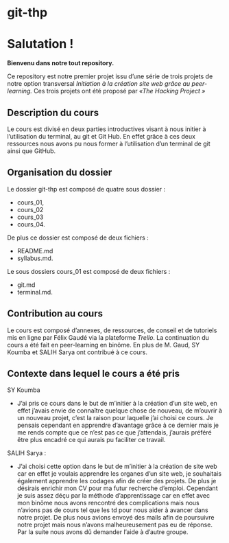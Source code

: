 # git-thp

# Salutation !

**Bienvenu dans notre tout repository.**

  Ce repository est notre premier projet issu d’une série de trois projets de notre option transversal _Initiation à la création site web grâce au peer-learning._
Ces trois projets ont été proposé par _«The Hacking Project »_

## Description du cours

  Le cours est divisé en deux parties introductives visant à nous initier à l’utilisation du terminal, au git et Git Hub. En effet grâce à ces deux ressources nous avons pu nous former à l’utilisation d’un terminal de git ainsi que GitHub.

## Organisation du dossier

  Le dossier git-thp est composé de quatre sous dossier :
- cours_01,
- cours_02
- cours_03
- cours_04.

De plus ce dossier est composé de deux fichiers :
- README.md
- syllabus.md.

Le sous dossiers cours_01 est composé de deux fichiers :
- git.md
- terminal.md.

## Contribution au cours

  Le cours est composé d’annexes, de ressources, de conseil et de tutoriels mis en ligne par Félix Gaudé via la plateforme _Trello_. La continuation du cours a été fait en peer-learning en binôme. En plus de M. Gaud, SY Koumba et SALIH Sarya ont contribué à ce cours.

## Contexte dans lequel le cours a été pris

SY Koumba
- J’ai pris ce cours dans le but de m’initier à la création d’un site web, en effet j’avais envie de connaître quelque chose de nouveau, de m’ouvrir à un nouveau projet, c’est la raison pour laquelle j’ai choisi ce cours. Je pensais cependant en apprendre d’avantage grâce à ce dernier mais je me rends compte que ce n’est pas ce que j’attendais, j’aurais préféré être plus encadré ce qui aurais pu faciliter ce travail.
 
SALIH Sarya :
- J’ai choisi cette option dans le but de m’initier à la création de site web car en effet je voulais apprendre les organes d’un site web, je souhaitais également apprendre les codages afin de créer des projets. De plus je désirais enrichir mon CV pour ma futur recherche d’emploi.
Cependant je suis assez déçu par la méthode d’apprentissage car en effet avec mon binôme nous avons rencontré des complications mais nous n’avions pas de cours tel que les td pour nous aider à avancer dans notre projet. De plus nous avions envoyé des mails afin de poursuivre notre projet mais nous n’avons malheureusement pas eu de réponse. Par la suite nous avons dû demander l’aide à d’autre groupe.
